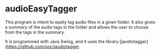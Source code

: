 # audioEasyTagger
This program is intent to easily tag audio files in a given folder.
It also gives a summary of the audio tags in the folder and allows the user to choose from the tags in the summary.

It is programmed with Java Swing, and it uses the library [jaudiotagger](https://github.com/soc/jaudiotagger.
